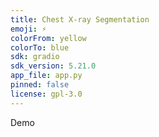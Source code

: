 ```yaml
---
title: Chest X-ray Segmentation
emoji: ⚡
colorFrom: yellow
colorTo: blue
sdk: gradio
sdk_version: 5.21.0
app_file: app.py
pinned: false
license: gpl-3.0
---
```


Demo